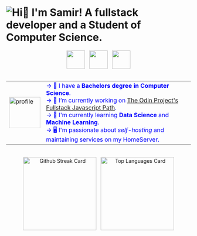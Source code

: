 <h1>
   <img src="files/WelcomeAnimation.gif" alt="Hi👋 I'm Samir! A fullstack developer and a Student of Computer Science." title="Click to contact me!">
</h1>
<div align="center">
   <a href="https://samirkabra.me/"><img align="center" src="https://img.shields.io/badge/Portfolio-37a779?style=for-the-badge&color=3d59a1" height="50" /></a>
   &nbsp;
   <a href="https://samirkabra.me/contact"><img align="center" src="https://img.shields.io/badge/Contact-37a779?style=for-the-badge&color=9d7cd8" height="50" /></a>
   &nbsp;
   <a href="https://redplusblue.github.io/projects/"><img align="center" src="https://img.shields.io/badge/Projects-37a779?style=for-the-badge&color=4fd6be" height="50" /></a>
</div>
<br>
<table align="center">
   <tr>
      <td>
         <div>
            <img align="center" width=85 height=85 src="https://cdn.svgporn.com/logos/hugging-face-icon.svg?response-content-disposition=attachment%3Bfilename%3Dhugging-face-icon.svg" alt="profile" />
         </div>
      </td>
      <td>
         <div align="left" style="color: blue;">
               <span>→ 🌱 I have a <b> Bachelors degree in Computer Science</b>.</span>
               <br>
               <span>→ 🔭 I’m currently working on <a href="https://www.theodinproject.com/paths/full-stack-javascript?">The Odin Project's Fullstack Javascript Path</a>.</span>               
               <br>
               <span>→ 📖 I'm currently learning <b> Data Science </b> and <b> Machine Learning</b>.</span>
               <br>
               <span>→ 🖥 I'm passionate about <i>self-hosting</i> and maintaining services on my HomeServer.</span>
         </div>
      </td>
   </tr>
</table>
<br>
<!-- Stats widgets -->
<div align="center">
         <img height="200" align="center" src="https://github-readme-streak-stats.herokuapp.com?user=redplusblue&theme=tokyonight&hide_border=true&border_radius=0&date_format=M%20j%5B%2C%20Y%5D&mode=weekly&card_width=420&card_height=200&fire=EB5454" alt="Github Streak Card" />
         &nbsp;
         <img height="200" align="center" src="https://github-readme-stats.vercel.app/api/top-langs/?username=redplusblue&layout=compact&langs_count=10&theme=tokyonight&include_all_commits=true&size_weight=0.5&count_weight=0.5&card_width=320&hide_border=true&border_radius=0" alt="Top Languages Card" />
</div>
<br>
